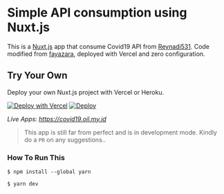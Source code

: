 # Simple API consumption using Nuxt.js

This is a [Nuxt.js](https://nuxtjs.org) app that consume Covid19 API from [Reynadi531](https://apicovid19indonesia-v2.vercel.app/api/indonesia). Code modified from [fayazara](https://dev.to/fayazara/quick-way-to-implement-darkmode-in-nuxt-js-tailwindcss-corona-virus-tracker-279a), deployed with Vercel and zero configuration.

## Try Your Own

Deploy your own Nuxt.js project with Vercel or Heroku.

[![Deploy with Vercel](https://vercel.com/button)](https://vercel.com/import/project?template=https://github.com/kaleemubarok/vnuxt)
[![Deploy](https://www.herokucdn.com/deploy/button.svg)](https://dashboard.heroku.com/new?template=https://github.com/kaleemubarok/vnuxt)

_Live Apps: https://covid19.oil.my.id_

> This app is still far from perfect and is in development mode. Kindly do a `PR` on any suggestions..

### How To Run This

```shell
$ npm install --global yarn
```
```shell
$ yarn dev
```
